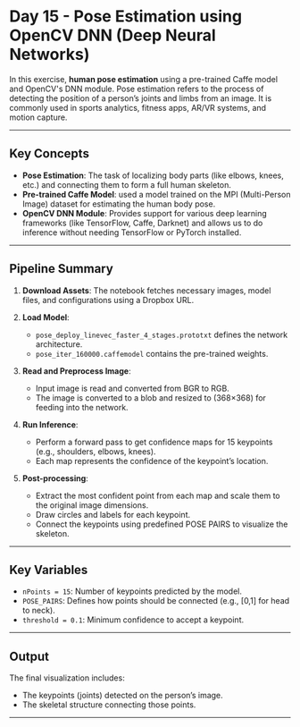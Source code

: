 # Day 15 - Pose Estimation using OpenCV DNN (Deep Neural Networks)

In this exercise, **human pose estimation** using a pre-trained Caffe model and OpenCV's DNN module. Pose estimation refers to the process of detecting the position of a person’s joints and limbs from an image. It is commonly used in sports analytics, fitness apps, AR/VR systems, and motion capture.

---

## Key Concepts

* **Pose Estimation**: The task of localizing body parts (like elbows, knees, etc.) and connecting them to form a full human skeleton.
* **Pre-trained Caffe Model**: used a model trained on the MPI (Multi-Person Image) dataset for estimating the human body pose.
* **OpenCV DNN Module**: Provides support for various deep learning frameworks (like TensorFlow, Caffe, Darknet) and allows us to do inference without needing TensorFlow or PyTorch installed.

---

## Pipeline Summary

1. **Download Assets**: The notebook fetches necessary images, model files, and configurations using a Dropbox URL.
2. **Load Model**:

   * `pose_deploy_linevec_faster_4_stages.prototxt` defines the network architecture.
   * `pose_iter_160000.caffemodel` contains the pre-trained weights.
3. **Read and Preprocess Image**:

   * Input image is read and converted from BGR to RGB.
   * The image is converted to a blob and resized to (368×368) for feeding into the network.
4. **Run Inference**:

   * Perform a forward pass to get confidence maps for 15 keypoints (e.g., shoulders, elbows, knees).
   * Each map represents the confidence of the keypoint’s location.
5. **Post-processing**:

   * Extract the most confident point from each map and scale them to the original image dimensions.
   * Draw circles and labels for each keypoint.
   * Connect the keypoints using predefined POSE PAIRS to visualize the skeleton.

---

## Key Variables

* `nPoints = 15`: Number of keypoints predicted by the model.
* `POSE_PAIRS`: Defines how points should be connected (e.g., \[0,1] for head to neck).
* `threshold = 0.1`: Minimum confidence to accept a keypoint.

---

## Output

The final visualization includes:

* The keypoints (joints) detected on the person’s image.
* The skeletal structure connecting those points.

---
